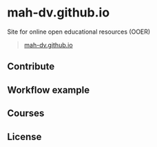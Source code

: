 # mah-dv.github.io 

Site for online open educational resources (OOER)

> [mah-dv.github.io](http://mah-dv.github.io)

## Contribute

## Workflow example

## Courses

## License

